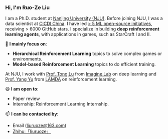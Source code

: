 ### Hi, I'm Ruo-Ze Liu

I am a Ph.D. student at [Nanjing University (NJU)](https://www.nju.edu.cn/en/main.psp). Before joining NJU, I was a data scientist at [CICDI China](https://www.cicdi.com/html/1/). I have led [> 5 ML open-source initiatives](https://github.com/liuruoze), receiving > 6000 GitHub stars. I specialize in building **deep reinforcement learning agents**, with applications in games, such as StarCraft I and II. 

🔭 **I mainly focus on**:

- **Hierarchical Reinforcement Learning** topics to solve complex games or environments.
- **Model-based Reinforcement Learning** topics to do efficient training.

At NJU, I work with [Prof. Tong Lu](https://cs.nju.edu.cn/lutong/) from [Imagine Lab](https://cs.nju.edu.cn/lutong/) on deep learning and [Prof. Yang Yu](http://www.lamda.nju.edu.cn/yuy/) from [LAMDA](http://www.lamda.nju.edu.cn/MainPage.ashx) on reinforcement learning. 

😄 **I am open to**:

- Paper review
- Internship:  Reinforcement Learning Internship. 

📫 **I can be contacted by**:
- Email (liuruoze@163.com)
- [Zhihu:「liuruoze」](https://www.zhihu.com/people/liu-ruo-ze)
